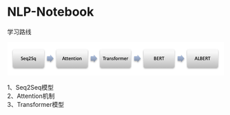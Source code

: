 # NLP-Notebook

学习路线

![road_map](./img/road_map.png)

1、Seq2Seq模型  
2、Attention机制  
3、Transformer模型   